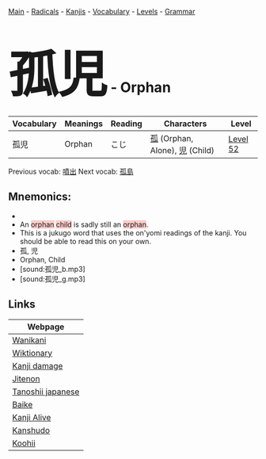 <style> bigfont {font-size: 100px}</style>
[Main](../README.md) -
[Radicals](../radicals.md) -
[Kanjis](../kanjis.md) -
[Vocabulary](../vocabulary.md) -
[Levels](../levels.md) -
[Grammar](../grammar.md)
# <bigfont> 孤児</bigfont> - Orphan 

| Vocabulary | Meanings | Reading | Characters | Level |
| --- | --- | --- | --- | --- |
| 孤児 | Orphan | こじ |  [孤](../kanjis/孤.md) (Orphan, Alone), [児](../kanjis/児.md) (Child) | [Level 52](../levels/wk_level52.md) |

Previous vocab: [噴出](噴出.md) Next vocab: [孤島](孤島.md) 

## Mnemonics:

* 
* An <span style="background-color:#ffcccb"> orphan</span> <span style="background-color:#ffcccb"> child</span> is sadly still an <span style="background-color:#ffcccb"> orphan</span>.
* This is a jukugo word that uses the on'yomi readings of the kanji. You should be able to read this on your own.
* 孤, 児
* Orphan, Child
* [sound:孤児_b.mp3]
* [sound:孤児_g.mp3]


## Links 

| Webpage |
| --- |
| [Wanikani          ](https://www.wanikani.com/kanji/孤児) |
| [Wiktionary        ](https://en.wiktionary.org/wiki/孤児) |
| [Kanji damage      ](http://www.kanjidamage.com/kanji/search?utf8=✓&q=孤児) |
| [Jitenon           ](https://jitenon.com/kanji/孤児) |
| [Tanoshii japanese ](https://www.tanoshiijapanese.com/dictionary/kanji.cfm?k=孤児) |
| [Baike             ](https://baike.baidu.com/item/孤児) |
| [Kanji Alive       ](https://app.kanjialive.com/孤児) |
| [Kanshudo          ](https://www.kanshudo.com/searchmn?q=孤児) |
| [Koohii            ](https://kanji.koohii.com/study/kanji/孤児) |
